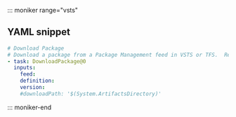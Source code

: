 ::: moniker range="vsts"

## YAML snippet

```YAML
# Download Package
# Download a package from a Package Management feed in VSTS or TFS.  Requires the Package Management extension.
- task: DownloadPackage@0
  inputs:
    feed: 
    definition: 
    version: 
    #downloadPath: '$(System.ArtifactsDirectory)' 
```

::: moniker-end